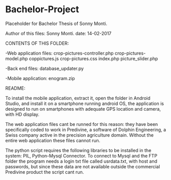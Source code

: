# Bachelor-Project
Placeholder for Bachelor Thesis of Sonny Monti.

Author of this files: Sonny Monti.
date: 14-02-2017

CONTENTS OF THIS FOLDER:

-Web application files:
crop-pictures-controller.php
crop-pictures-model.php
coppictures.js
crop-pictures.css
index.php
picture_slider.php

-Back end files:
database_updater.py

-Mobile application:
enogram.zip


README:

To install the mobile application, extract it, open the folder in Android Studio,
and install it on a smartphone running android OS, the application is designed to run on smartphones with adequate GPS location and camera, with HD display. 

The web application files cant be runned for this reason: they have been specifically coded to work in Predivine, a software of Dolphin Engineering, a Swiss company active
in the precision agriculture domain.
Without the entire web application these files cannot run.

The python script requires the following libraries to be installed in the system: PIL, Python-Mysql Connector. To connect to Mysql and the FTP folder the program needs a login txt file called usrdata.txt, with host and passwords, but since these data are not available outside the commercial Predivine product the script cant run.
